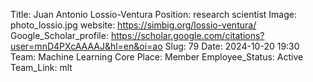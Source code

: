 Title: Juan Antonio Lossio-Ventura
Position: research scientist
Image: photo_lossio.jpg
website: https://simbig.org/lossio-ventura/
Google_Scholar_profile: https://scholar.google.com/citations?user=mnD4PXcAAAAJ&hl=en&oi=ao
Slug: 79
Date: 2024-10-20 19:30
Team: Machine Learning Core
Place: Member
Employee_Status: Active
Team_Link: mlt